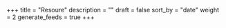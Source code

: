 +++
title = "Resoure"
description = ""
draft = false
sort_by = "date"
weight = 2
generate_feeds = true
+++

